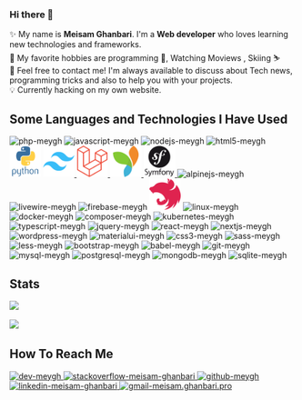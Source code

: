 ### Hi there 👋

<!--
**meygh/meygh** is a ✨ _special_ ✨ repository because its `README.md` (this file) appears on your GitHub profile.

Here are some ideas to get you started:

- 🔭 I’m currently working on ...
- 🌱 I’m currently learning ...
- 👯 I’m looking to collaborate on ...
- 🤔 I’m looking for help with ...
- 💬 Ask me about ...
- 📫 How to reach me: ...
- 😄 Pronouns: ...
- ⚡ Fun fact: ...
-->

✨ My name is **Meisam Ghanbari**. I'm a **Web developer** who loves learning new technologies and frameworks.
<br>
🧩 My favorite hobbies are programming 🤡, Watching Moviews , Skiing ⛷️ 
<br>
🎈 Feel free to contact me! I'm always available to discuss about Tech news, programming tricks and also to help you with your projects.
<br>
💡 Currently hacking on my own website.
<br>
<h2>Some Languages and Technologies I Have Used</h2>
<p align="left">
  <img src="https://cdn.jsdelivr.net/gh/devicons/devicon/icons/php/php-original.svg" width="55" height="55" alt="php-meygh" title="PHP" />
  <img src="https://cdn.jsdelivr.net/gh/devicons/devicon/icons/javascript/javascript-original.svg" width="55" height="55" alt="javascript-meygh" title="Javascript" />
  <img src="https://cdn.jsdelivr.net/gh/devicons/devicon/icons/nodejs/nodejs-original.svg" width="55" height="55" alt="nodejs-meygh" title="NodeJs" />
  <img src="https://cdn.jsdelivr.net/gh/devicons/devicon/icons/html5/html5-original-wordmark.svg"  width="55" height="55" alt="html5-meygh" title="HTML5" />
  <img src="https://github.com/devicons/devicon/blob/v2.16.0/icons/python/python-original-wordmark.svg"  width="55" height="55" alt="html5-meygh" title="Python" />

  <a href="https://tailwindcss.com">
    <img src="https://github.com/devicons/devicon/blob/v2.16.0/icons/tailwindcss/tailwindcss-original.svg" width="55" height="55" alt="Tailwindcss"/>
  </a>

  <a href="https://laravel.com" target="_blank" title="Laravel Framework">
      <img src="https://github.com/devicons/devicon/blob/v2.16.0/icons/laravel/laravel-original.svg" alt="Laravel" width="55" height="55">
  </a>
  
  <a href="https://www.yiiframework.com" target="_blank">
    <img src="https://github.com/devicons/devicon/blob/v2.16.0/icons/yii/yii-original.svg" width="55" height="55" alt="yii2-meygh" title="Yii2 Framework"/>
  </a>

  <a href="https://symfony.com" target="_blank">
    <img src="https://github.com/devicons/devicon/blob/v2.16.0/icons/symfony/symfony-original-wordmark.svg" width="55" height="55" alt="symfony-meygh" title="Symfony Framework"/>
  </a>
  
  <img src="https://user-images.githubusercontent.com/91287064/228954023-d1dfd66a-937b-4c17-b216-fcbb87dcbe20.png" width="55" height="55" alt="alpinejs-meygh" title="Alpine JS" />
  <img src="https://user-images.githubusercontent.com/91287064/228953341-6d950527-46ad-43f4-a4ad-c4b094b2bce3.png" width="55" height="55" alt="livewire-meygh" title="LiveWire" />
  <img src="https://user-images.githubusercontent.com/91287064/233824074-101e808a-ae55-4d9e-b8ce-c31af4fe4904.png" width="55" height="55" alt="firebase-meygh" title="Firebase" />

  <img src="https://github.com/devicons/devicon/blob/v2.16.0/icons/nestjs/nestjs-original.svg" width="55" height="55" alt="nestjs-meygh" title="NestJS" />
  
  <img src="https://cdn.jsdelivr.net/gh/devicons/devicon/icons/linux/linux-original.svg" width="55" height="55" alt="linux-meygh"/> 
  <img src="https://cdn.jsdelivr.net/gh/devicons/devicon/icons/docker/docker-original.svg" width="55" height="55" alt="docker-meygh" title="Docker and Docker Compose" />
  <img src="https://cdn.jsdelivr.net/gh/devicons/devicon/icons/composer/composer-original.svg" width="55" height="55" alt="composer-meygh" tiitle="Composer" />
  <img src="https://cdn.jsdelivr.net/gh/devicons/devicon/icons/kubernetes/kubernetes-plain.svg" width="55" height="55" alt="kubernetes-meygh" title="Kubernetes" />
  
  <img src="https://user-images.githubusercontent.com/91287064/228953632-c5d62e0b-1cd3-4a4d-bdfd-b7633f7662a0.png" width="55" height="55" alt="typescript-meygh" title="TypeScript" />
  <img src="https://user-images.githubusercontent.com/91287064/230383832-7f9d2484-4cbc-4015-96d7-06439e7de6fd.png" width="55" height="55" alt="jquery-meygh" title="jQuery" />
  <img src="https://cdn.jsdelivr.net/gh/devicons/devicon/icons/express/express-original-wordmark.svg" width="55" height="55" alt="react-meygh" title="React" />
  <img src="https://cdn.jsdelivr.net/gh/devicons/devicon/icons/nextjs/nextjs-original-wordmark.svg" width="55" height="55" alt="nextjs-meygh" title="NextJs" />
  <img src="https://cdn.jsdelivr.net/gh/devicons/devicon/icons/wordpress/wordpress-original.svg" width="55" height="55" alt="wordpress-meygh" title="Wordpress" />
  <img src="https://cdn.jsdelivr.net/gh/devicons/devicon/icons/materialui/materialui-original.svg" width="55" height="55" alt="materialui-meygh" title="Material UI" />
  <img src="https://cdn.jsdelivr.net/gh/devicons/devicon/icons/css3/css3-original-wordmark.svg" width="55" height="55" alt="css3-meygh" title="CSS3" />
  <img src="https://cdn.jsdelivr.net/gh/devicons/devicon/icons/sass/sass-original.svg" width="55" height="55" alt="sass-meygh" title="SASS" />
  <img src="https://cdn.jsdelivr.net/gh/devicons/devicon/icons/less/less-plain-wordmark.svg" width="55" height="55" alt="less-meygh" title="LESS" />
  <img src="https://cdn.jsdelivr.net/gh/devicons/devicon/icons/bootstrap/bootstrap-original.svg" width="55" height="55" alt="bootstrap-meygh" title="Bootstrap" />
  <img src="https://cdn.jsdelivr.net/gh/devicons/devicon/icons/babel/babel-original.svg" width="55" height="55" alt="babel-meygh" title="Babel" />
  <img src="https://cdn.jsdelivr.net/gh/devicons/devicon/icons/materialui/materialui-original.svg" width="55" height="55" alt="git-meygh" title="Git" />
  
  <img src="https://cdn.jsdelivr.net/gh/devicons/devicon/icons/mysql/mysql-original.svg" width="55" height="55" alt="mysql-meygh" title="MySql" />
  <img src="https://cdn.jsdelivr.net/gh/devicons/devicon/icons/postgresql/postgresql-original.svg" width="55" height="55" alt="postgresql-meygh" title="Postgresql" />
  <img src="https://cdn.jsdelivr.net/gh/devicons/devicon/icons/mongodb/mongodb-original.svg" width="55" height="55" alt="mongodb-meygh" title="MongoDB" />
  <img src="https://cdn.jsdelivr.net/gh/devicons/devicon/icons/sqlite/sqlite-original.svg" width="55" height="55" alt="sqlite-meygh" title="SqlLite" />
</p>
<h2>Stats</h2>
<p>
    <img src="https://github-readme-stats.vercel.app/api?username=meygh&theme=transparent">
</p>
<p>
    <img src="https://github-readme-stats.vercel.app/api/top-langs/?username=meygh&layout=compact&theme=transparent">
</p>

<h2>How To Reach Me</h2>
<p>

<p>
    <a href="https://dev.to/meygh">
        <img src="https://user-images.githubusercontent.com/91287064/208878642-b2b10974-a3db-4033-9ebe-32142125e575.png" alt="dev-meygh" width="50" height="50">
    </a>
    <a href="https://stackoverflow.com/users/4168084/meisam-ghanbari">
        <img src="https://user-images.githubusercontent.com/91287064/208878662-a1aff4dd-d72e-44b3-bf0d-2d862a5f87f6.png" alt="stackoverflow-meisam-ghanbari" width="50" height="50">
    </a>
    <a href="https://github.com/meygh">
        <img src="https://user-images.githubusercontent.com/91287064/208878669-0146cc1a-b0a6-4a6e-9f4b-082c37264309.png" alt="github-meygh" width="50" height="50">
    </a>
    <a href="https://www.linkedin.com/in/meisam-ghanbari/">
        <img src="https://user-images.githubusercontent.com/91287064/208878686-01604f88-f0ac-4709-9cfc-2cc69b62d1aa.png" alt="linkedin-meisam-ghanbari" width="50" height="50">
    </a>
    <a href="mailto:meisam.ghanbari.pro@gmail.com">
        <img src="https://user-images.githubusercontent.com/91287064/208878678-26652569-8d38-45c9-aa13-28a33a7fc967.png" alt="gmail-meisam.ghanbari.pro" width="50" height="50">
    </a>
</p>

</p>
